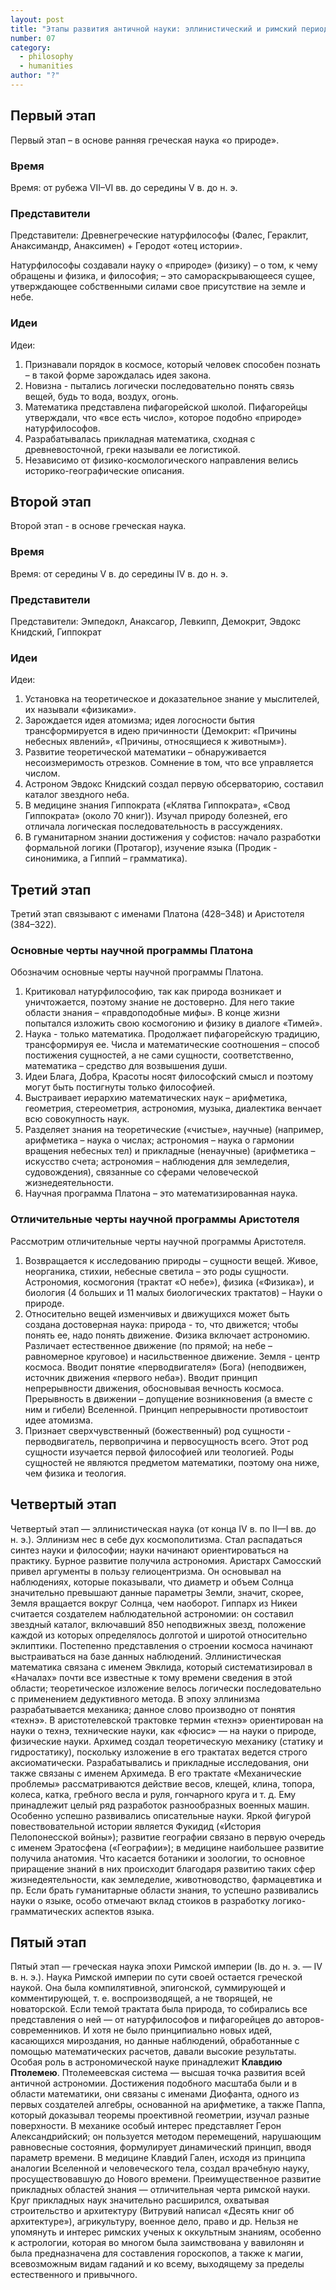 ```yaml
---
layout: post
title: "Этапы развития античной науки: эллинистический и римский периоды; геоцентрическая модель мира К. Птолемея; состояние математических, естественно-научных, социо-гуманитарных и технических знаний"
number: 07
category:
  - philosophy
  - humanities
author: "?"
---
```


## Первый этап
Первый этап – в основе ранняя греческая наука «о природе».

### Время
Время: от рубежа VII–VI вв. до середины V в. до н. э.

### Представители
Представители: Древнегреческие натурфилософы (Фалес, Гераклит, Анаксимандр, Анаксимен) + Геродот «отец истории».


Натурфилософы создавали науку о «природе» (физику) – о том, к чему обращены и физика, и философия; – это самораскрывающееся сущее, утверждающее собственными силами свое присутствие на земле и небе.

### Идеи
Идеи:
1. Признавали порядок в космосе, который человек способен познать – в такой форме зарождалась идея закона.
2. Новизна - пытались логически последовательно понять связь вещей, будь то вода, воздух, огонь.
3. Математика представлена пифагорейской школой. Пифагорейцы утверждали, что «все есть число», которое подобно «природе» натурфилософов.
4. Разрабатывалась прикладная математика, сходная с древневосточной, греки называли ее логистикой.
5. Независимо от физико-космологического направления велись историко-географические описания.

## Второй этап
Второй этап - в основе греческая наука.

### Время
Время: от середины V в. до середины IV в. до н. э.

### Представители
Представители: Эмпедокл, Анаксагор, Левкипп, Демокрит, Эвдокс Книдский, Гиппократ

### Идеи
Идеи:
1. Установка на теоретическое и доказательное знание у мыслителей, их называли «физиками».
2. Зарождается идея атомизма; идея логосности бытия трансформируется в идею причинности (Демокрит: «Причины небесных явлений», «Причины, относящиеся к животным»).
3. Развитие теоретической математики – обнаруживается несоизмеримость отрезков. Сомнение в том, что все управляется числом.
4. Астроном Эвдокс Книдский создал первую обсерваторию, составил каталог звездного неба.
5. В медицине знания Гиппократа («Клятва Гиппократа», «Свод Гиппократа» (около 70 книг)). Изучал природу болезней, его отличала логическая последовательность в рассуждениях.
6. В гуманитарном знании достижения у софистов: начало разработки формальной логики (Протагор), изучение языка (Продик - синонимика, а Гиппий – грамматика).

## Третий этап
Третий этап связывают с именами Платона (428–348) и Аристотеля (384–322).

### Основные черты научной программы Платона
Обозначим основные черты научной программы Платона.
1. Критиковал натурфилософию, так как природа возникает и уничтожается, поэтому знание не достоверно. Для него такие области знания – «правдоподобные мифы». В конце жизни попытался изложить свою космогонию и физику в диалоге «Тимей».
2. Наука - только математика. Продолжает пифагорейскую традицию, трансформируя ее. Числа и математические соотношения – способ постижения сущностей, а не сами сущности, соответственно, математика – средство для возвышения души.
3. Идеи Блага, Добра, Красоты носят философский смысл и поэтому могут быть постигнуты только философией.
4. Выстраивает иерархию математических наук – арифметика, геометрия, стереометрия, астрономия, музыка, диалектика венчает всю совокупность наук.
5. Разделяет знания на теоретические («чистые», научные) (например, арифметика – наука о числах; астрономия – наука о гармонии вращения небесных тел) и прикладные (ненаучные) (арифметика – искусство счета; астрономия – наблюдения для земледелия, судовождения), связанные со сферами человеческой жизнедеятельности.
6. Научная программа Платона – это математизированная наука.

### Отличительные черты научной программы Аристотеля
Рассмотрим отличительные черты научной программы Аристотеля.
1. Возвращается к исследованию природы – сущности вещей. Живое, неорганика, стихии, небесные светила – это роды сущности. Астрономия, космогония (трактат «О небе»), физика («Физика»), и биология (4 больших и 11 малых биологических трактатов) – Науки о природе.
2. Относительно вещей изменчивых и движущихся может быть создана достоверная наука: природа - то, что движется; чтобы понять ее, надо понять движение. Физика включает астрономию. Различает естественное движение (по прямой; на небе – равномерное круговое) и насильственное движение. Земля - центр космоса. Вводит понятие «перводвигателя» (Бога) (неподвижен, источник движения «первого неба»). Вводит принцип непрерывности движения, обосновывая вечность космоса. Прерывность в движении – допущение возникновения (а вместе с ним и гибели) Вселенной. Принцип непрерывности противостоит идее атомизма.
3. Признает сверхчувственный (божественный) род сущности - перводвигатель, первопричина и первосущность всего. Этот род сущности изучается первой философией или теологией. Роды сущностей не являются предметом математики, поэтому она ниже, чем физика и теология.

## Четвертый этап
Четвертый этап — эллинистическая наука (от конца IV в. по II—I вв. до н. э.). Эллинизм нес в себе дух космополитизма. Стал распадаться синтез науки и философии; науки начинают ориентироваться на практику. Бурное развитие получила астрономия. Аристарх Самосский привел аргументы в пользу гелиоцентризма. Он основывал на наблюдениях, которые показывали, что диаметр и объем Солнца значительно превышают данные параметры Земли, значит, скорее, Земля вращается вокруг Солнца, чем наоборот. Гиппарх из Никеи считается создателем наблюдательной астрономии: он составил звездный каталог, включавший 850 неподвижных звезд, положение каждой из которых определялось долготой и широтой относительно эклиптики. Постепенно представления о строении космоса начинают выстраиваться на базе данных наблюдений. Эллинистическая математика связана с именем Эвклида, который систематизировал в «Началах» почти все известные к тому времени сведения в этой области; теоретическое изложение велось логически последовательно с применением дедуктивного метода. В эпоху эллинизма разрабатывается механика; данное слово производно от понятия «технэ». В аристотелевской трактовке термин «технэ» ориентирован на науки о технэ, технические науки, как «фюсис» — на науки о природе, физические науки. Архимед создал теоретическую механику (статику и гидростатику), поскольку изложение в его трактатах ведется строго аксиоматически. Разрабатывались и прикладные исследования, они также связаны с именем Архимеда. В его трактате «Механические проблемы» рассматриваются действие весов, клещей, клина, топора, колеса, катка, гребного весла и руля, гончарного круга и т. д. Ему принадлежит целый ряд разработок разнообразных военных машин. Особенно успешно развивались описательные науки. Яркой фигурой повествовательной истории является Фукидид («История Пелопонесской войны»); развитие географии связано в первую очередь с именем Эратосфена («Географии»); в медицине наибольшее развитие получила анатомия. Что касается ботаники и зоологии, то основное приращение знаний в них происходит благодаря развитию таких сфер жизнедеятельности, как земледелие, животноводство, фармацевтика и пр. Если брать гуманитарные области знания, то успешно развивались науки о языке, особо отмечают вклад стоиков в разработку логико-грамматических аспектов языка.

## Пятый этап
Пятый этап — греческая наука эпохи Римской империи (Iв. до н. э. — IV в. н. э.). Наука Римской империи по сути своей остается греческой наукой. Она была компилятивной, эпигонской, суммирующей и комментирующей, т. е. воспроизводящей, а не творящей, не новаторской. Если темой трактата была природа, то собирались все представления о ней — от натурфилософов и пифагорейцев до авторов-современников. И хотя не было принципиально новых идей, касающихся мироздания, но данные наблюдений, обработанные с помощью математических расчетов, давали высокие результаты. Особая роль в астрономической науке принадлежит **Клавдию Птолемею**. Птолемеевская система — высшая точка развития всей античной астрономии. Достижения подобного масштаба были и в области математики, они связаны с именами Диофанта, одного из первых создателей алгебры, основанной на арифметике, а также Паппа, который доказывал теоремы проективной геометрии, изучал разные поверхности. В механике особый интерес представляет Герон Александрийский; он пользуется методом перемещений, нарушающим равновесные состояния, формулирует динамический принцип, вводя параметр времени. В медицине Клавдий Гален, исходя из принципа аналогии Вселенной и человеческого тела, создал врачебную науку, просуществовавшую до Нового времени. Преимущественное развитие прикладных областей знания — отличительная черта римской науки. Круг прикладных наук значительно расширился, охватывая строительство и архитектуру (Витрувий написал «Десять книг об архитектуре»), агрикультуру, военное дело, право и др. Нельзя не упомянуть и интерес римских ученых к оккультным знаниям, особенно к астрологии, которая во многом была заимствована у вавилонян и была предназначена для составления гороскопов, а также к магии, всевозможным видам гаданий и ко всему, выходящему за пределы естественного и привычного.

